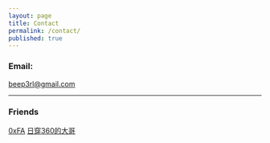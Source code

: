```yaml
---
layout: page
title: Contact
permalink: /contact/
published: true
---
```

 
### **Email**: 

 [beep3rl@gmail.com](mailto:beep3rl@gmail.com)

---

### Friends

 [0xFA](http://0xfa.club)
 [日穿360的大哥](http://mr-fk.cn)
